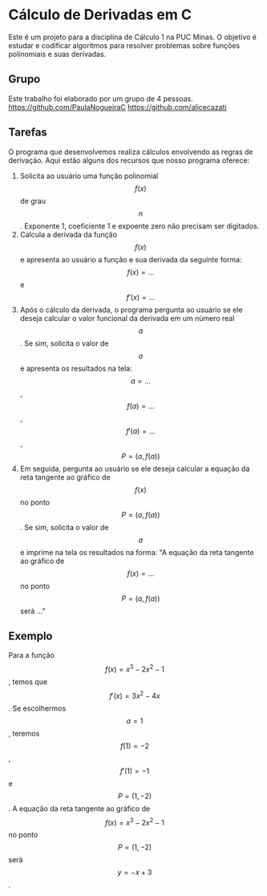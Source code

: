 # Cálculo de Derivadas em C
Este é um projeto para a disciplina de Cálculo 1 na PUC Minas. O objetivo é estudar e codificar algoritmos para resolver problemas sobre funções polinomiais e suas derivadas.

## Grupo
Este trabalho foi elaborado por um grupo de 4 pessoas.
https://github.com/PaulaNogueiraC
https://github.com/alicecazati


## Tarefas
O programa que desenvolvemos realiza cálculos envolvendo as regras de derivação. Aqui estão alguns dos recursos que nosso programa oferece:

1. Solicita ao usuário uma função polinomial $$f(x)$$ de grau $$n$$. Exponente 1, coeficiente 1 e expoente zero não precisam ser digitados.
2. Calcula a derivada da função $$f(x)$$ e apresenta ao usuário a função e sua derivada da seguinte forma: $$f(x) = ...$$ e $$f'(x) = ...$$
3. Após o cálculo da derivada, o programa pergunta ao usuário se ele deseja calcular o valor funcional da derivada em um número real $$a$$. Se sim, solicita o valor de $$a$$ e apresenta os resultados na tela: $$a = ...$$, $$f(a) = ...$$, $$f'(a) = ...$$, $$P = (a, f(a))$$
4. Em seguida, pergunta ao usuário se ele deseja calcular a equação da reta tangente ao gráfico de $$f(x)$$ no ponto $$P = (a, f(a))$$. Se sim, solicita o valor de $$a$$ e imprime na tela os resultados na forma: "A equação da reta tangente ao gráfico de $$f(x) = ...$$ no ponto $$P = (a, f(a))$$ será ..."

## Exemplo
Para a função $$f(x) = x^3 - 2x^2 - 1$$, temos que $$f'(x) = 3x^2 - 4x$$. Se escolhermos $$a = 1$$, teremos $$f(1) = -2$$, $$f'(1) = -1$$ e $$P = (1, -2)$$. A equação da reta tangente ao gráfico de $$f(x) = x^3 - 2x^2 - 1$$ no ponto $$P = (1, -2)$$ será $$y = -x + 3$$.
